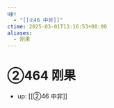 ```yaml
---
up:
  - "[[②46 中非]]"
ctime: 2025-03-01T13:16:53+08:00
aliases:
  - 刚果
---
```


# ②464 刚果

- up: [[②46 中非]]
